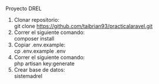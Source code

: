 Proyecto DREL

1. Clonar repositorio:
    <br>
    git clone https://github.com/taibrian93/practicalaravel.git
2. Correr el siguiente comando:
    <br>
    composer install
3. Copiar .env.example:
    <br>
    cp .env.example .env
4. Correr el siguiente comando:
    <br>
    php artisan key:generate
5. Crear base de datos: 
    <br>
    sistemadrel
